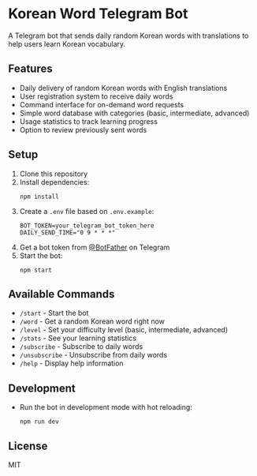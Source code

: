 # Korean Word Telegram Bot

A Telegram bot that sends daily random Korean words with translations to help users learn Korean vocabulary.

## Features

- Daily delivery of random Korean words with English translations
- User registration system to receive daily words
- Command interface for on-demand word requests
- Simple word database with categories (basic, intermediate, advanced)
- Usage statistics to track learning progress
- Option to review previously sent words

## Setup

1. Clone this repository
2. Install dependencies:
   ```
   npm install
   ```
3. Create a `.env` file based on `.env.example`:
   ```
   BOT_TOKEN=your_telegram_bot_token_here
   DAILY_SEND_TIME="0 9 * * *"
   ```
4. Get a bot token from [@BotFather](https://t.me/BotFather) on Telegram
5. Start the bot:
   ```
   npm start
   ```

## Available Commands

- `/start` - Start the bot
- `/word` - Get a random Korean word right now
- `/level` - Set your difficulty level (basic, intermediate, advanced)
- `/stats` - See your learning statistics
- `/subscribe` - Subscribe to daily words
- `/unsubscribe` - Unsubscribe from daily words
- `/help` - Display help information

## Development

- Run the bot in development mode with hot reloading:
  ```
  npm run dev
  ```

## License

MIT